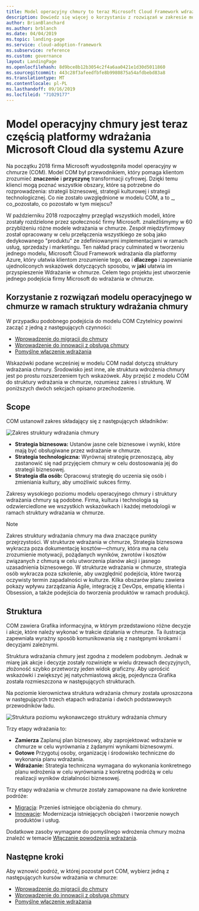 ```yaml
---
title: Model operacyjny chmury to teraz Microsoft Cloud Framework wdrażania dla platformy Azure
description: Dowiedz się więcej o korzystaniu z rozwiązań w zakresie modeli operacyjnych w chmurze w ramach struktury wdrażania w chmurze.
author: BrianBlanchard
ms.author: brblanch
ms.date: 04/04/2019
ms.topic: landing-page
ms.service: cloud-adoption-framework
ms.subservice: reference
ms.custom: governance
layout: LandingPage
ms.openlocfilehash: 8d9bce8b12b3054c2f4a6aa0421e1d30d5011860
ms.sourcegitcommit: 443c28f3afeedfbfe8b9980875a54afdbebd83a8
ms.translationtype: MT
ms.contentlocale: pl-PL
ms.lasthandoff: 09/16/2019
ms.locfileid: "71029177"
---
```

# <a name="cloud-operating-model-is-now-part-of-the-microsoft-cloud-adoption-framework-for-azure"></a>Model operacyjny chmury jest teraz częścią platformy wdrażania Microsoft Cloud dla systemu Azure

Na początku 2018 firma Microsoft wyudostępniła model operacyjny w chmurze (COM). Model COM był przewodnikiem, który pomaga klientom zrozumieć **znaczenie** i **przyczynę** transformacji cyfrowej. Dzięki temu klienci mogą poznać wszystkie obszary, które są potrzebne do rozprowadzenia: strategii biznesowej, strategii kulturowej i strategii technologicznej. Co nie zostało uwzględnione w modelu COM, a to _, co_pozostało, co pozostało w tym miejscu?

W październiku 2018 rozpocząłmy przegląd wszystkich modeli, które zostały rozdzielone przez społeczność firmy Microsoft. znaleźliśmymy w 60 przybliżeniu różne modele wdrażania w chmurze. Zespół międzyfirmowy został opracowany w celu przełączenia wszystkiego ze sobą jako dedykowanego "produktu" ze zdefiniowanymi implementacjami w ramach usług, sprzedaży i marketingu. Ten nakład pracy culminated w tworzeniu jednego modelu, Microsoft Cloud Framework wdrażania dla platformy Azure, który ułatwia klientom zrozumienie tego, **co** i **dlaczego** i zapewnianie ujednoliconych wskazówek dotyczących sposobu, w **jaki** ułatwia im przyspieszenie Wdrażanie w chmurze. Celem tego projektu jest utworzenie jednego podejścia firmy Microsoft do wdrażania w chmurze.

## <a name="using-cloud-operating-model-practices-within-the-cloud-adoption-framework"></a>Korzystanie z rozwiązań modelu operacyjnego w chmurze w ramach struktury wdrażania chmury

W przypadku podobnego podejścia do modelu COM Czytelnicy powinni zacząć z jedną z następujących czynności:

- [Wprowadzenie do migracji do chmury](../getting-started/migrate.md)
- [Wprowadzenie do innowacji z obsługą chmury](../getting-started/innovate.md)
- [Pomyślne włączenie wdrażania](../getting-started/enable.md)

Wskazówki podane wcześniej w modelu COM nadal dotyczą struktury wdrażania chmury. Środowisko jest inne, ale struktura wdrożenia chmury jest po prostu rozszerzeniem tych wskazówek. Aby przejść z modelu COM do struktury wdrażania w chmurze, rozumiesz zakres i strukturę. W poniższych dwóch sekcjach opisano przechodzenie.

## <a name="scope"></a>Scope

COM ustanowił zakres składający się z następujących składników:

![Zakres struktury wdrażania chmury](../_images/caf-scope.png)

- **Strategia biznesowa:** Ustanów jasne cele biznesowe i wyniki, które mają być obsługiwane przez wdrażanie w chmurze.
- **Strategia technologiczna:** Wyrównaj strategię przenoszącą, aby zastanowić się nad przyjęciem chmury w celu dostosowania jej do strategii biznesowej.
- **Strategia dla osób:** Opracowuj strategię do uczenia się osób i zmieniania kultury, aby umożliwić sukces firmy.

Zakresy wysokiego poziomu modelu operacyjnego chmury i struktury wdrażania chmury są podobne. Firma, kultura i technologia są odzwierciedlone we wszystkich wskazówkach i każdej metodologii w ramach struktury wdrażania w chmurze.

> [!NOTE]
> Zakres struktury wdrażania chmury ma dwa znaczące punkty przejrzystości. W strukturze wdrażania w chmurze, Strategia biznesowa wykracza poza dokumentację kosztów&mdash;chmury, która ma na celu zrozumienie motywacji, pożądanych wyników, zwrotów i kosztów związanych z chmurą w celu utworzenia planów akcji i jasnego uzasadnienia biznesowego. W strukturze wdrażania w chmurze, strategia osób wykracza poza szkolenie, aby uwzględnić podejścia, które tworzą oczywisty termin zapadalności w kulturze. Kilka obszarów planu zawiera pokazy wpływu zarządzania Agile, integrację z DevOps, empatię klienta i Obsession, a także podejścia do tworzenia produktów w ramach produkcji.

## <a name="structure"></a>Struktura

COM zawiera Grafika informacyjna, w którym przedstawiono różne decyzje i akcje, które należy wykonać w trakcie działania w chmurze. Ta ilustracja zapewniała wyraźny sposób komunikowania się z następnymi krokami i decyzjami zależnymi.

Struktura wdrażania chmury jest zgodna z modelem podobnym. Jednak w miarę jak akcje i decyzje zostały rozwinięte w wielu drzewach decyzyjnych, złożoność szybko przetworzy jeden widok graficzny. Aby uprościć wskazówki i zwiększyć jej natychmiastową akcję, pojedyncza Grafika została rozmieszczona w następujących strukturach.

Na poziomie kierownictwa struktura wdrażania chmury została uproszczona w następujących trzech etapach wdrażania i dwóch podstawowych przewodników ładu.

![Struktura poziomu wykonawczego struktury wdrażania chmury](../_images/caf-structure.png)

Trzy etapy wdrażania to:

- **Zamierza** Zaplanuj plan biznesowy, aby zaprojektować wdrażanie w chmurze w celu wyrównania z żądanymi wynikami biznesowymi.
- **Gotowe** Przygotuj osoby, organizację i środowisko techniczne do wykonania planu wdrażania.
- **Wdrażanie:** Strategia techniczna wymagana do wykonania konkretnego planu wdrożenia w celu wyrównania z konkretną podróżą w celu realizacji wyników działalności biznesowej.

Trzy etapy wdrażania w chmurze zostały zamapowane na dwie konkretne podróże:

- [Migracja](../getting-started/migrate.md): Przenieś istniejące obciążenia do chmury.
- [Innowacje](../getting-started/innovate.md): Modernizacja istniejących obciążeń i tworzenie nowych produktów i usług.

Dodatkowe zasoby wymagane do pomyślnego wdrożenia chmury można znaleźć w temacie [Włączanie powodzenia wdrażania](../getting-started/enable.md).

## <a name="next-steps"></a>Następne kroki

Aby wznowić podróż, w której pozostał port COM, wybierz jedną z następujących kursów wdrażania w chmurze:

- [Wprowadzenie do migracji do chmury](../getting-started/migrate.md)
- [Wprowadzenie do innowacji z obsługą chmury](../getting-started/innovate.md)
- [Pomyślne włączenie wdrażania](../getting-started/enable.md)
